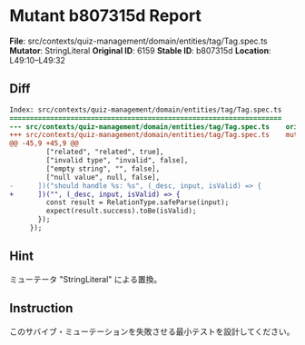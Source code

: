 # Mutant b807315d Report

**File**: src/contexts/quiz-management/domain/entities/tag/Tag.spec.ts
**Mutator**: StringLiteral
**Original ID**: 6159
**Stable ID**: b807315d
**Location**: L49:10–L49:32

## Diff

```diff
Index: src/contexts/quiz-management/domain/entities/tag/Tag.spec.ts
===================================================================
--- src/contexts/quiz-management/domain/entities/tag/Tag.spec.ts	original
+++ src/contexts/quiz-management/domain/entities/tag/Tag.spec.ts	mutated #6159
@@ -45,9 +45,9 @@
         ["related", "related", true],
         ["invalid type", "invalid", false],
         ["empty string", "", false],
         ["null value", null, false],
-      ])("should handle %s: %s", (_desc, input, isValid) => {
+      ])("", (_desc, input, isValid) => {
         const result = RelationType.safeParse(input);
         expect(result.success).toBe(isValid);
       });
     });
```

## Hint

ミューテータ "StringLiteral" による置換。

## Instruction

このサバイブ・ミューテーションを失敗させる最小テストを設計してください。
